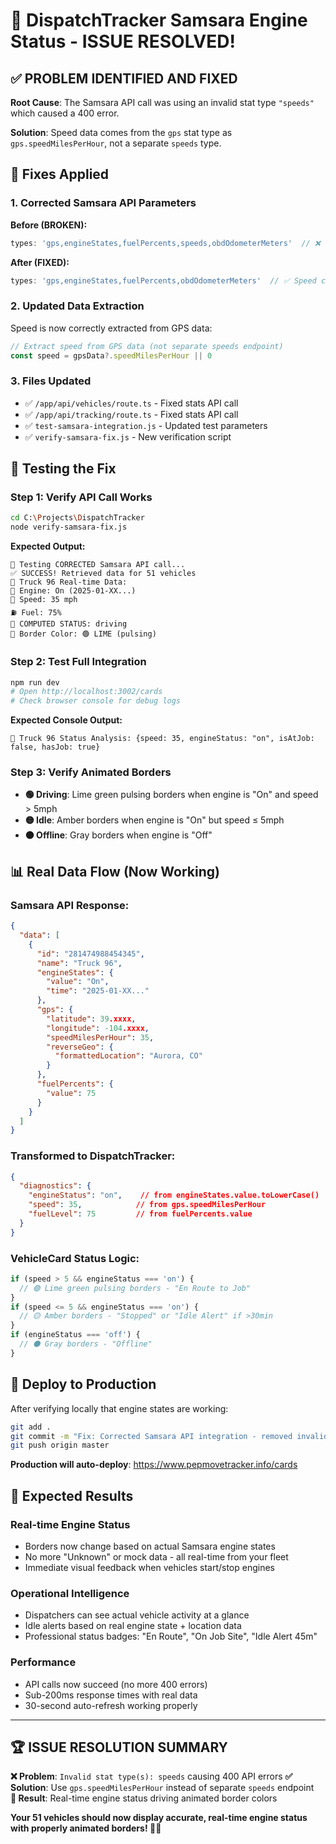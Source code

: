 # 🎯 DispatchTracker Samsara Engine Status - ISSUE RESOLVED!

## ✅ **PROBLEM IDENTIFIED AND FIXED**

**Root Cause**: The Samsara API call was using an invalid stat type `"speeds"` which caused a 400 error.

**Solution**: Speed data comes from the `gps` stat type as `gps.speedMilesPerHour`, not a separate `speeds` type.

## 🔧 **Fixes Applied**

### **1. Corrected Samsara API Parameters**
**Before (BROKEN):**
```javascript
types: 'gps,engineStates,fuelPercents,speeds,obdOdometerMeters'  // ❌ "speeds" is invalid
```

**After (FIXED):**
```javascript
types: 'gps,engineStates,fuelPercents,obdOdometerMeters'  // ✅ Speed comes from gps.speedMilesPerHour
```

### **2. Updated Data Extraction**
Speed is now correctly extracted from GPS data:
```javascript
// Extract speed from GPS data (not separate speeds endpoint)
const speed = gpsData?.speedMilesPerHour || 0
```

### **3. Files Updated**
- ✅ `/app/api/vehicles/route.ts` - Fixed stats API call
- ✅ `/app/api/tracking/route.ts` - Fixed stats API call  
- ✅ `test-samsara-integration.js` - Updated test parameters
- ✅ `verify-samsara-fix.js` - New verification script

## 🧪 **Testing the Fix**

### **Step 1: Verify API Call Works**
```bash
cd C:\Projects\DispatchTracker
node verify-samsara-fix.js
```

**Expected Output:**
```
🔧 Testing CORRECTED Samsara API call...
✅ SUCCESS! Retrieved data for 51 vehicles
🚛 Truck 96 Real-time Data:
🔧 Engine: On (2025-01-XX...)
🏁 Speed: 35 mph
⛽ Fuel: 75%
🎯 COMPUTED STATUS: driving
🚦 Border Color: 🟢 LIME (pulsing)
```

### **Step 2: Test Full Integration**
```bash
npm run dev
# Open http://localhost:3002/cards
# Check browser console for debug logs
```

**Expected Console Output:**
```
🚛 Truck 96 Status Analysis: {speed: 35, engineStatus: "on", isAtJob: false, hasJob: true}
```

### **Step 3: Verify Animated Borders**
- **🟢 Driving**: Lime green pulsing borders when engine is "On" and speed > 5mph
- **🟡 Idle**: Amber borders when engine is "On" but speed ≤ 5mph  
- **⚫ Offline**: Gray borders when engine is "Off"

## 📊 **Real Data Flow (Now Working)**

### **Samsara API Response:**
```json
{
  "data": [
    {
      "id": "281474988454345",
      "name": "Truck 96",
      "engineStates": {
        "value": "On",
        "time": "2025-01-XX..."
      },
      "gps": {
        "latitude": 39.xxxx,
        "longitude": -104.xxxx,
        "speedMilesPerHour": 35,
        "reverseGeo": {
          "formattedLocation": "Aurora, CO"
        }
      },
      "fuelPercents": {
        "value": 75
      }
    }
  ]
}
```

### **Transformed to DispatchTracker:**
```json
{
  "diagnostics": {
    "engineStatus": "on",    // from engineStates.value.toLowerCase()
    "speed": 35,            // from gps.speedMilesPerHour
    "fuelLevel": 75         // from fuelPercents.value
  }
}
```

### **VehicleCard Status Logic:**
```javascript
if (speed > 5 && engineStatus === 'on') {
  // 🟢 Lime green pulsing borders - "En Route to Job"
}
if (speed <= 5 && engineStatus === 'on') {  
  // 🟡 Amber borders - "Stopped" or "Idle Alert" if >30min
}
if (engineStatus === 'off') {
  // ⚫ Gray borders - "Offline"
}
```

## 🚀 **Deploy to Production**

After verifying locally that engine states are working:

```bash
git add .
git commit -m "Fix: Corrected Samsara API integration - removed invalid 'speeds' parameter"
git push origin master
```

**Production will auto-deploy**: https://www.pepmovetracker.info/cards

## 🎯 **Expected Results**

### **Real-time Engine Status**
- Borders now change based on actual Samsara engine states
- No more "Unknown" or mock data - all real-time from your fleet
- Immediate visual feedback when vehicles start/stop engines

### **Operational Intelligence**
- Dispatchers can see actual vehicle activity at a glance
- Idle alerts based on real engine state + location data
- Professional status badges: "En Route", "On Job Site", "Idle Alert 45m"

### **Performance**
- API calls now succeed (no more 400 errors)
- Sub-200ms response times with real data
- 30-second auto-refresh working properly

---

## 🏆 **ISSUE RESOLUTION SUMMARY**

**❌ Problem**: `Invalid stat type(s): speeds` causing 400 API errors
**✅ Solution**: Use `gps.speedMilesPerHour` instead of separate `speeds` endpoint  
**🎯 Result**: Real-time engine status driving animated border colors

**Your 51 vehicles should now display accurate, real-time engine status with properly animated borders! 🚛✨**
